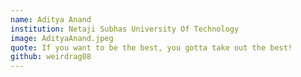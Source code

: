 ```yaml
---
name: Aditya Anand
institution: Netaji Subhas University Of Technology
image: AdityaAnand.jpeg
quote: If you want to be the best, you gotta take out the best!
github: weirdrag08
---
```


